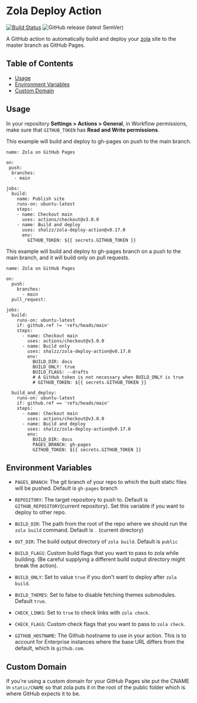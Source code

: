 # Zola Deploy Action

[![Build Status](https://img.shields.io/endpoint.svg?url=https%3A%2F%2Factions-badge.atrox.dev%2Fshalzz%2Fzola-deploy-action%2Fbadge&style=flat)](https://actions-badge.atrox.dev/shalzz/zola-deploy-action/goto)
![GitHub release (latest SemVer)](https://img.shields.io/github/v/release/shalzz/zola-deploy-action?sort=semver)

A GitHub action to automatically build and deploy your [zola] site to the master
branch as GitHub Pages.

## Table of Contents

- [Usage](#usage)
- [Environment Variables](#environment-variables)
- [Custom Domain](#custom-domain)

## Usage

In your repository **Settings > Actions > General**, in Workflow permissions, make sure that `GITHUB_TOKEN` has **Read and Write permissions**.

This example will build and deploy to gh-pages on push to the main branch.

```
name: Zola on GitHub Pages

on: 
 push:
  branches:
   - main

jobs:
  build:
    name: Publish site
    runs-on: ubuntu-latest
    steps:
    - name: Checkout main
      uses: actions/checkout@v3.0.0
    - name: Build and deploy
      uses: shalzz/zola-deploy-action@v0.17.0
      env:
        GITHUB_TOKEN: ${{ secrets.GITHUB_TOKEN }}
```

This example will build and deploy to gh-pages branch on a push to the main branch,
and it will build only on pull requests.

```
name: Zola on GitHub Pages

on:
  push:
    branches:
      - main 
  pull_request:
  
jobs:
  build:
    runs-on: ubuntu-latest
    if: github.ref != 'refs/heads/main'
    steps:
      - name: Checkout main
        uses: actions/checkout@v3.0.0
      - name: Build only 
        uses: shalzz/zola-deploy-action@v0.17.0
        env:
          BUILD_DIR: docs
          BUILD_ONLY: true
          BUILD_FLAGS: --drafts
          # A GitHub token is not necessary when BUILD_ONLY is true
          # GITHUB_TOKEN: ${{ secrets.GITHUB_TOKEN }}
          
  build_and_deploy:
    runs-on: ubuntu-latest
    if: github.ref == 'refs/heads/main'
    steps:
      - name: Checkout main
        uses: actions/checkout@v3.0.0
      - name: Build and deploy
        uses: shalzz/zola-deploy-action@v0.17.0
        env:
          BUILD_DIR: docs
          PAGES_BRANCH: gh-pages
          GITHUB_TOKEN: ${{ secrets.GITHUB_TOKEN }}
```

## Environment Variables

- `PAGES_BRANCH`: The git branch of your repo to which the built static files will be pushed. Default is `gh-pages` branch

- `REPOSITORY`: The target repository to push to. Default is `GITHUB_REPOSITORY`(current repository). Set this variable if you want to deploy to other repo.
- `BUILD_DIR`: The path from the root of the repo where we should run the `zola build` command. Default is `.` (current directory)
- `OUT_DIR`: The build output directory of `zola build`. Default is `public`
- `BUILD_FLAGS`: Custom build flags that you want to pass to zola while building. (Be careful supplying a different build output directory might break the action).
- `BUILD_ONLY`: Set to value `true` if you don't want to deploy after `zola build`.
- `BUILD_THEMES`: Set to false to disable fetching themes submodules. Default `true`.
- `CHECK_LINKS`: Set to `true` to check links with `zola check`.
- `CHECK_FLAGS`: Custom check flags that you want to pass to `zola check`.
- `GITHUB_HOSTNAME`: The Github hostname to use in your action. This is to account for Enterprise instances where the base URL differs from the default, which is `github.com`.

## Custom Domain

If you're using a custom domain for your GitHub Pages site put the CNAME
in `static/CNAME` so that zola puts it in the root of the public folder
which is where GitHub expects it to be.

[zola]: https://github.com/getzola/zola
